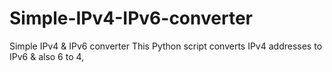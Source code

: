 # Simple-IPv4-IPv6-converter
Simple IPv4 &amp; IPv6 converter  This Python script converts IPv4 addresses to IPv6 &amp; also 6 to 4,
